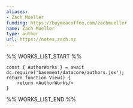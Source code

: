 ```yaml
---
aliases:
- Zach Mueller
funding: https://buymeacoffee.com/zachmueller
name: Zach Mueller
type: author
url: https://notes.zach.nz
---
```



%% WORKS_LIST_START %%

```datacorejsx
const { AuthorWorks } = await dc.require('basement/datacore/authors.jsx');
return function View() {
    return <AuthorWorks/>
}
```
%% WORKS_LIST_END %%